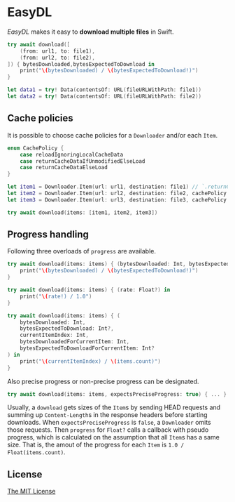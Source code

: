 # EasyDL

_EasyDL_ makes it easy to **download multiple files** in Swift.

```swift
try await download([
    (from: url1, to: file1),
    (from: url2, to: file2),
]) { bytesDownloaded,bytesExpectedToDownload in
    print("\(bytesDownloaded) / \(bytesExpectedToDownload!)")
}

let data1 = try! Data(contentsOf: URL(fileURLWithPath: file1))
let data2 = try! Data(contentsOf: URL(fileURLWithPath: file2))
```

## Cache policies

It is possible to choose cache policies for a `Downloader` and/or each `Item`.

```swift
enum CachePolicy {
    case reloadIgnoringLocalCacheData
    case returnCacheDataIfUnmodifiedElseLoad
    case returnCacheDataElseLoad
}
```

```swift
let item1 = Downloader.Item(url: url1, destination: file1) // `.returnCacheDataIfUnmodifiedElseLoad` by default
let item2 = Downloader.Item(url: url2, destination: file2, cachePolicy: .returnCacheDataElseLoad)
let item3 = Downloader.Item(url: url3, destination: file3, cachePolicy: .returnCacheDataElseLoad)

try await download(items: [item1, item2, item3])
```

## Progress handling

Following three overloads of `progress` are available.

```swift
try await download(items: items) { (bytesDownloaded: Int, bytesExpectedToDownload: Int?) in
    print("\(bytesDownloaded) / \(bytesExpectedToDownload!)")
}
```

```swift
try await download(items: items) { (rate: Float?) in
    print("\(rate!) / 1.0")
}
```

```swift
try await download(items: items) { (
    bytesDownloaded: Int,
    bytesExpectedToDownload: Int?,
    currentItemIndex: Int,
    bytesDownloadedForCurrentItem: Int,
    bytesExpectedToDownloadForCurrentItem: Int?
) in
    print("\(currentItemIndex) / \(items.count)")
}
```

Also precise progress or non-precise progress can be designated.

```swift
try await download(items: items, expectsPreciseProgress: true) { ... }
```

Usually, a `download` gets sizes of the `Item`s by sending HEAD requests and summing up `Content-Length`s in the response headers before starting downloads. When `expectsPreciseProgress` is `false`, a `Downloader` omits those requests. Then `progress` for `Float?` calls a callback with pseudo progress, which is calculated on the assumption that all `Item`s has a same size. That is, the amout of the progress for each `Item` is `1.0 / Float(items.count)`.

## License

[The MIT License](LICENSE)

